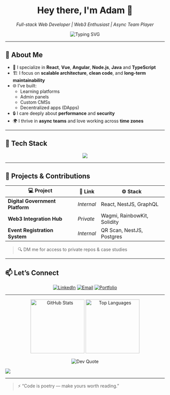 <h1 align="center">Hey there, I'm Adam 👋</h1>

<p align="center">
  <em>Full-stack Web Developer | Web3 Enthusiast | Async Team Player</em>
</p>

<p align="center">
  <img src="https://readme-typing-svg.herokuapp.com?font=Fira+Code&size=22&pause=1000&center=true&vCenter=true&width=435&lines=Clean+Code+%E2%9C%94;Scalable+Architecture+%E2%9C%94;Web3+Integrations+%E2%9C%94;Let%E2%80%99s+build+something+awesome+%F0%9F%9A%80" alt="Typing SVG" />
</p>

---

## 🚀 About Me

- 🔧 I specialize in **React**, **Vue**, **Angular**, **Node.js**, **Java** and **TypeScript**  
- 🏗️ I focus on **scalable architecture**, **clean code**, and **long-term maintainability**
- 🌐 I’ve built:
  - Learning platforms
  - Admin panels
  - Custom CMSs
  - Decentralized apps (DApps)
- 🔒 I care deeply about **performance** and **security**
- 🌍 I thrive in **async teams** and love working across **time zones**

---

## 🧰 Tech Stack

<p align="center">
  <img src="https://skillicons.dev/icons?i=tailwind,js,ts,vue,angular,react,nuxtjs,nextjs,nodejs,nestjs,java,spring,mysql,postgres,mongodb,solidity" />
</p>

---

## 📂 Projects & Contributions

| 💻 Project | 🔗 Link | ⚙️ Stack |
|-----------|--------|----------|
| **Digital Government Platform** | _Internal_ | React, NestJS, GraphQL |
| **Web3 Integration Hub** | _Private_ | Wagmi, RainbowKit, Solidity |
| **Event Registration System** | _Internal_ | QR Scan, NestJS, Postgres |

> 🔍 DM me for access to private repos & case studies

---

## 📫 Let’s Connect

<p align="center">
  <a href="https://www.linkedin.com/in/ros-sopheak-adam-46ba5723a" target="_blank"><img alt="LinkedIn" src="https://img.shields.io/badge/LinkedIn-blue?logo=linkedin&style=for-the-badge" /></a>
  <a href="mailto:adaminiature@gmail.com"><img alt="Email" src="https://img.shields.io/badge/Email-D14836?style=for-the-badge&logo=gmail&logoColor=white" /></a>
  <a href="https://a-thedeveloper.vercel.app" target="_blank"><img alt="Portfolio" src="https://img.shields.io/badge/Visit-ScoreRead.com-%23007acc?style=for-the-badge&logo=vercel" /></a>
</p>

---

<p align="center">
  <img src="https://github-readme-stats.vercel.app/api?username=adamreaksmey&show_icons=true&theme=react" alt="GitHub Stats" height="170" />
  <img src="https://github-readme-stats.vercel.app/api/top-langs/?username=adamreaksmey&layout=compact&theme=react" alt="Top Languages" height="170" />
</p>

<p align="center">
  <img src="https://quotes-github-readme.vercel.app/api?type=horizontal&theme=radical" alt="Dev Quote">
</p>

![](https://komarev.com/ghpvc/?username=your-github-username)

---

> ⚡ “Code is poetry — make yours worth reading.”

